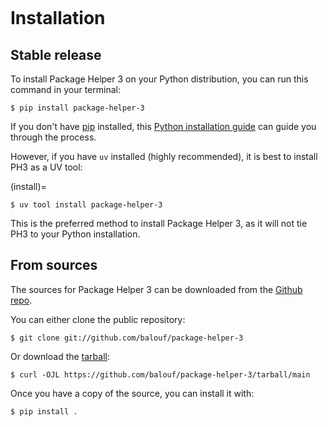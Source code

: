 ```{highlight} shell
```

# Installation


## Stable release

To install Package Helper 3 on your Python distribution, you can run this command in your terminal:

```console
$ pip install package-helper-3
```

If you don't have [pip] installed, this [Python installation guide] can guide
you through the process.


However, if you have `uv` installed (highly recommended), it is best to install PH3 as a UV tool:

(install)=
```console
$ uv tool install package-helper-3
```

This is the preferred method to install Package Helper 3, as it will not tie PH3 to your Python installation.


## From sources

The sources for Package Helper 3 can be downloaded from the [Github repo].

You can either clone the public repository:

```console
$ git clone git://github.com/balouf/package-helper-3
```

Or download the [tarball]:

```console
$ curl -OJL https://github.com/balouf/package-helper-3/tarball/main
```

Once you have a copy of the source, you can install it with:

```console
$ pip install .
```

[pip]: https://pip.pypa.io
[Python installation guide]: http://docs.python-guide.org/en/latest/starting/installation/
[Github repo]: https://github.com/balouf/package-helper-3
[tarball]: https://github.com/balouf/package-helper-3/tarball/main
